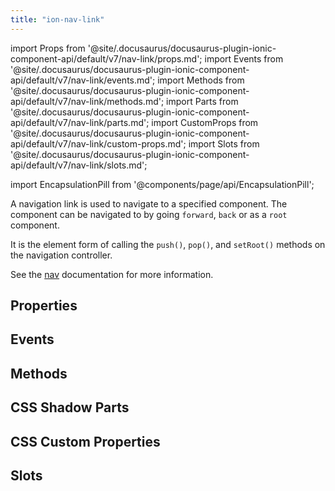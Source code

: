 ```yaml
---
title: "ion-nav-link"
---
```

import Props from '@site/.docusaurus/docusaurus-plugin-ionic-component-api/default/v7/nav-link/props.md';
import Events from '@site/.docusaurus/docusaurus-plugin-ionic-component-api/default/v7/nav-link/events.md';
import Methods from '@site/.docusaurus/docusaurus-plugin-ionic-component-api/default/v7/nav-link/methods.md';
import Parts from '@site/.docusaurus/docusaurus-plugin-ionic-component-api/default/v7/nav-link/parts.md';
import CustomProps from '@site/.docusaurus/docusaurus-plugin-ionic-component-api/default/v7/nav-link/custom-props.md';
import Slots from '@site/.docusaurus/docusaurus-plugin-ionic-component-api/default/v7/nav-link/slots.md';

<head>
  <title>ion-nav-link: The Element for Navigation to a Specified Component</title>
  <meta name="description" content="Navigation links navigate to specified components. It is the element form of calling the push(), pop(), and setRoot() methods. Read for more on ion-nav-link." />
</head>

import EncapsulationPill from '@components/page/api/EncapsulationPill';


A navigation link is used to navigate to a specified component. The component can be navigated to by going `forward`, `back` or as a `root` component.

It is the element form of calling the `push()`, `pop()`, and `setRoot()` methods on the navigation controller.

See the [nav](./nav#using-navlink) documentation for more information.


## Properties
<Props />

## Events
<Events />

## Methods
<Methods />

## CSS Shadow Parts
<Parts />

## CSS Custom Properties
<CustomProps />

## Slots
<Slots />
